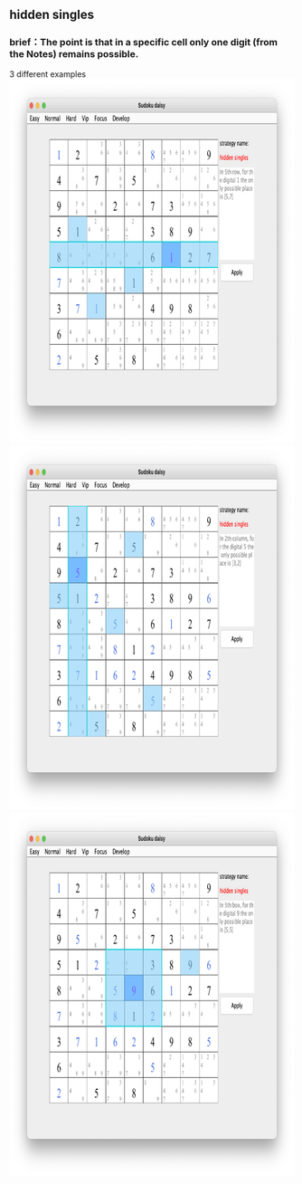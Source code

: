 ## hidden singles    
### brief：The point is that in a specific cell only one digit (from the Notes) remains possible.     
3 different examples      
<img src="picture/hidden_singles_row_EN.png" width="825" height="645" >
<img src="picture/hidden_singles_col_EN.png" width="825" height="645" >
<img src="picture/hidden_singles_box_EN.png" width="825" height="645" >